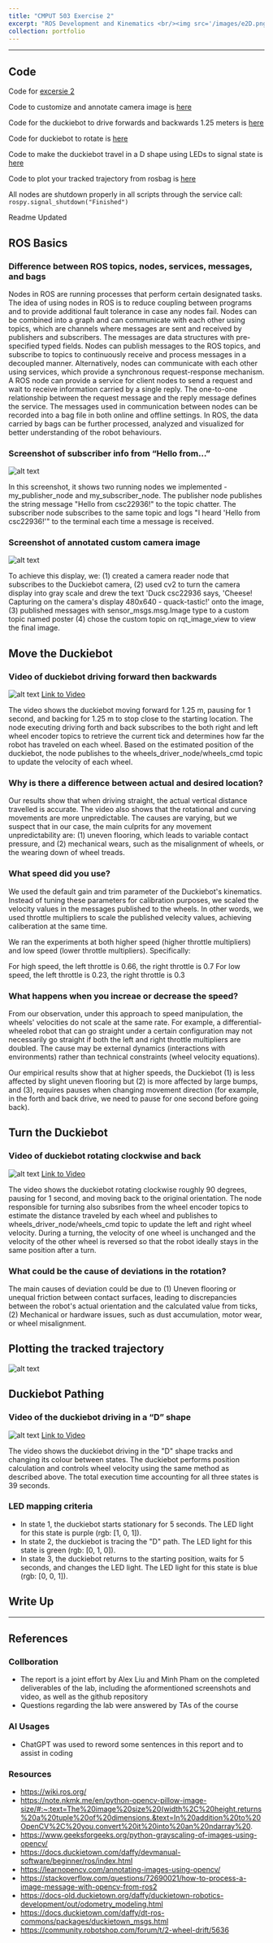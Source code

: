 ```yaml
---
title: "CMPUT 503 Exercise 2"
excerpt: "ROS Development and Kinematics <br/><img src='/images/e2D.png'>"
collection: portfolio
---
```


---

## Code
Code for [excersie 2](https://github.com/phamcnm/ros-phamm/tree/main/exercise-2)


Code to customize and annotate camera image is [here](https://github.com/phamcnm/ros-phamm/blob/main/exercise-2/packages/camera/src/camera_reader_node.py)


Code for the duckiebot to drive forwards and backwards 1.25 meters is [here](https://github.com/phamcnm/ros-phamm/blob/main/exercise-2/packages/drive_back_and_forth/src/drive.py)


Code for duckiebot to rotate is [here](https://github.com/phamcnm/ros-phamm/blob/main/exercise-2/packages/rotate/src/rotate.py)


Code to make the duckiebot travel in a D shape using LEDs to signal state is [here](https://github.com/phamcnm/ros-phamm/blob/main/exercise-2/packages/drive_d/src/drive_d.py)


Code to plot your tracked trajectory from rosbag is [here](https://github.com/phamcnm/ros-phamm/blob/main/exercise-2/packages/drive_d/src/bag.py)


All nodes are shutdown properly in all scripts through the service call:
`rospy.signal_shutdown("Finished")`


Readme Updated


## ROS Basics

### Difference between ROS topics, nodes, services, messages, and bags

Nodes in ROS are running processes that perform certain designated tasks. The idea of using nodes in ROS is to reduce coupling between programs and to provide additional fault tolerance in case any nodes fail. Nodes can be combined into a graph and can communicate with each other using topics, which are channels where messages are sent and received by publishers and subscribers. The messages are data structures with pre-specified typed fields. Nodes can publish messages to the ROS topics, and subscribe to topics to continuously receive and process messages in a decoupled manner. Alternatively, nodes can communicate with each other using services, which provide a synchronous request-response mechanism. A ROS node can provide a service for client nodes to send a request and wait to receive information carried by a single reply. The one-to-one relationship between the request message and the reply message defines the service. The messages used in communication between nodes can be recorded into a bag file in both online and offline settings. In ROS, the data carried by bags can be further processed, analyzed and visualized for better understanding of the robot behaviours. 

### Screenshot of subscriber info from “Hello from…”

![alt text](/images/e2pubsub.png)

In this screenshot, it shows two running nodes we implemented - my_publisher_node and my_subscriber_node. The publisher node publishes the string message "Hello from csc22936!" to the topic chatter. The subscriber node subscribes to the same topic and logs "I heard 'Hello from csc22936!'" to the terminal each time a message is received. 

### Screenshot of annotated custom camera image

![alt text](/images/e2camera.png)

To achieve this display, we: (1) created a camera reader node that subscribes to the Duckiebot camera, (2) used cv2 to turn the camera display into gray scale and drew the text 'Duck csc22936 says, 'Cheese! Capturing on the camera's display 480x640 - quack-tastic!' onto the image, (3) published messages with sensor_msgs.msg.Image type to a custom topic named poster (4) chose the custom topic on rqt_image_view to view the final image.

## Move the Duckiebot 

### Video of duckiebot driving forward then backwards

![alt text](/images/e21.25.png)
[Link to Video](https://youtube.com/shorts/M6-FEvGpWSU)

The video shows the duckiebot moving forward for 1.25 m, pausing for 1 second, and backing for 1.25 m to stop close to the starting location. The node executing driving forth and back subscribes to the both right and left wheel encoder topics to retrieve the current tick and determines how far the robot has traveled on each wheel. Based on the estimated position of the duckiebot, the node publishes to the wheels_driver_node/wheels_cmd topic to update the velocity of each wheel.

### Why is there a difference between actual and desired location?
Our results show that when driving straight, the actual vertical distance travelled is accurate. The video also shows that the rotational and curving movements are more unpredictable. The causes are varying, but we suspect that in our case, the main culprits for any movement unpredictability are: (1) uneven flooring, which leads to variable contact pressure, and (2) mechanical wears, such as the misalignment of wheels, or the wearing down of wheel treads.

### What speed did you use?
We used the default gain and trim parameter of the Duckiebot's kinematics. Instead of tuning these parameters for calibration purposes, we scaled the velocity values in the messages published to the wheels. In other words, we used throttle multipliers to scale the published velecity values, achieving caliberation at the same time.

We ran the experiments at both higher speed (higher throttle multipliers) and low speed (lower throttle multipliers). Specifically:

For high speed, the left throttle is 0.66, the right throttle is 0.7
For low speed, the left throttle is 0.23, the right throttle is 0.3

### What happens when you increae or decrease the speed?
From our observation, under this approach to speed manipulation, the wheels' velocities do not scale at the same rate. For example, a differential-wheeled robot that can go straight under a certain configuration may not necessarily go straight if both the left and right throttle multipliers are doubled. The cause may be external dynamics (interactions with environments) rather than technical constraints (wheel velocity equations).

Our empirical results show that at higher speeds, the Duckiebot (1) is less affected by slight uneven flooring but (2) is more affected by large bumps, and (3), requires pauses when changing movement direction (for example, in the forth and back drive, we need to pause for one second before going back).


## Turn the Duckiebot

### Video of duckiebot rotating clockwise and back
![alt text](/images/e290.png)
[Link to Video](https://youtube.com/shorts/sWfWMmzjZek)

The video shows the duckiebot rotating clockwise roughly 90 degrees, pausing for 1 second, and moving back to the original orientation. The node responsible for turning also subsribes from the wheel encoder topics to estimate the distance traveled by each wheel and publishes to wheels_driver_node/wheels_cmd topic to update the left and right wheel velocity. During a turning, the velocity of one wheel is unchanged and the velocity of the other wheel is reversed so that the robot ideally stays in the same position after a turn. 

### What could be the cause of deviations in the rotation?

The main causes of deviation could be due to (1) Uneven flooring or unequal friction between contact surfaces, leading to discrepancies between the robot's actual orientation and the calculated value from ticks, (2) Mechanical or hardware issues, such as dust accumulation, motor wear, or wheel misalignment.

## Plotting the tracked trajectory 
![alt text](/images/e2bag.png)



## Duckiebot Pathing 

### Video of the duckiebot driving in a “D” shape
![alt text](/images/e2D.png)
[Link to Video](https://youtube.com/shorts/bexmIOBJRnc)

The video shows the duckiebot driving in the "D" shape tracks and changing its colour between states. The duckiebot performs position calculation and controls wheel velocity using the same method as described above. The total execution time accounting for all three states is 39 seconds.

### LED mapping criteria

* In state 1, the duckiebot starts stationary for 5 seconds. The LED light for this state is purple (rgb: [1, 0, 1]).
* In state 2, the duckiebot is tracing the "D" path. The LED light for this state is green (rgb: [0, 1, 0]).
* In state 3, the duckiebot returns to the starting position, waits for 5 seconds, and changes the LED light. The LED light for this state is blue (rgb: [0, 0, 1]).

## Write Up

---

## References

### Collboration
- The report is a joint effort by Alex Liu and Minh Pham on the completed deliverables of the lab, including the aformentioned screenshots and video, as well as the github repository
- Questions regarding the lab were answered by TAs of the course


### AI Usages
- ChatGPT was used to reword some sentences in this report and to assist in coding

### Resources
- https://wiki.ros.org/
- https://note.nkmk.me/en/python-opencv-pillow-image-size/#:~:text=The%20image%20size%20(width%2C%20height,returns%20a%20tuple%20of%20dimensions.&text=In%20addition%20to%20OpenCV%2C%20you,convert%20it%20into%20an%20ndarray%20.
- https://www.geeksforgeeks.org/python-grayscaling-of-images-using-opencv/
- https://docs.duckietown.com/daffy/devmanual-software/beginner/ros/index.html
- https://learnopencv.com/annotating-images-using-opencv/
- https://stackoverflow.com/questions/72690021/how-to-process-a-image-message-with-opencv-from-ros2
- https://docs-old.duckietown.org/daffy/duckietown-robotics-development/out/odometry_modeling.html
- https://docs.duckietown.com/daffy/dt-ros-commons/packages/duckietown_msgs.html
- https://community.robotshop.com/forum/t/2-wheel-drift/5636
